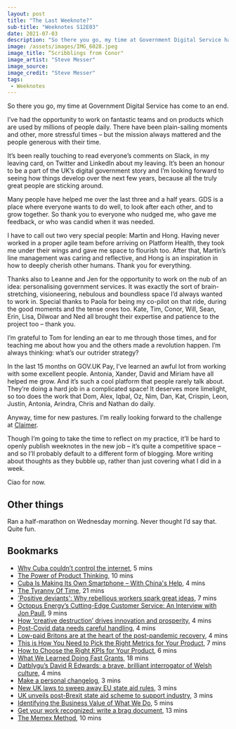 ```yaml
---
layout: post
title: "The Last Weeknote?"
sub-title: "Weeknotes S12E03"
date: 2021-07-03
description: "So there you go, my time at Government Digital Service has come to an end."
image: /assets/images/IMG_6028.jpeg
image_title: “Scribblings from Conor"
image_artist: "Steve Messer"
image_source:
image_credit: "Steve Messer"
tags:
 - Weeknotes
---
```


So there you go, my time at Government Digital Service has come to an end.

I’ve had the opportunity to work on fantastic teams and on products which are used by millions of people daily. There have been plain-sailing moments and other, more stressful times – but the mission always mattered and the people generous with their time.

It’s been really touching to read everyone’s comments on Slack, in my leaving card, on Twitter and LinkedIn about my leaving. It’s been an honour to be a part of the UK’s digital government story and I’m looking forward to seeing how things develop over the next few years, because all the truly great people are sticking around.

Many people have helped me over the last three and a half years. GDS is a place where everyone wants to do well, to look after each other, and to grow together. So thank you to everyone who nudged me, who gave me feedback, or who was candid when it was needed.

I have to call out two very special people: Martin and Hong. Having never worked in a proper agile team before arriving on Platform Health, they took me under their wings and gave me space to flourish too. After that, Martin’s line management was caring and reflective, and Hong is an inspiration in how to deeply cherish other humans. Thank you for everything.

Thanks also to Leanne and Jen for the opportunity to work on the nub of an idea: personalising government services. It was exactly the sort of brain-stretching, visioneering, nebulous and boundless space I’d always wanted to work in. Special thanks to Paola for being my co-pilot on that ride, during the good moments and the tense ones too. Kate, Tim, Conor, Will, Sean, Erin, Lisa, Dilwoar and Ned all brought their expertise and patience to the project too – thank you.

I’m grateful to Tom for lending an ear to me through those times, and for teaching me about how you and the others made a revolution happen. I’m always thinking: what’s our outrider strategy?

In the last 15 months on GOV.UK Pay, I’ve learned an awful lot from working with some excellent people. Antonia, Xander, David and Miriam have all helped me grow. And it’s such a cool platform that people rarely talk about. They’re doing a hard job in a complicated space! It deserves more limelight, so too does the work that Dom, Alex, Iqbal, Oz, Nim, Dan, Kat, Crispin, Leon, Justin, Antonia, Arindra, Chris and Nathan do daily.

Anyway, time for new pastures. I’m really looking forward to the challenge at [Claimer](https://app.claimer.com/signup/intro?ref=54hqy1ju).

Though I’m going to take the time to reflect on my practice, it’ll be hard to openly publish weeknotes in the new job – it’s quite a competitive space – and so I’ll probably default to a different form of blogging. More writing about thoughts as they bubble up, rather than just covering what I did in a week.

Ciao for now.

## Other things

Ran a half-marathon on Wednesday morning. Never thought I’d say that. Quite fun.

## Bookmarks

- [Why Cuba couldn’t control the internet](https://restofworld.org/2021/yoani-sanchez-cuba-internet/), 5 mins
- [The Power of Product Thinking](https://future.a16z.com/product-thinking/), 10 mins
- [Cuba Is Making Its Own Smartphone – With China's Help](https://www.vice.com/en/article/y3d37v/cuba-is-making-its-own-smartphone-with-chinas-help), 4 mins
- [The Tyranny Of Time](https://www.noemamag.com/the-tyranny-of-time), 21 mins
- ['Positive deviants': Why rebellious workers spark great ideas](https://www.bbc.com/worklife/article/20210528-positive-deviants-why-rebellious-workers-spark-gr-ideas), 7 mins
- [Octopus Energy’s Cutting-Edge Customer Service: An Interview with Jon Paull](https://www.bcg.com/en-gb/publications/2020/interview-with-octopus-energy-jon-paull-on-cutting-edge-customer-service), 9 mins
- [How ‘creative destruction’ drives innovation and prosperity](https://on.ft.com/2ThzGqB), 4 mins
- [Post-Covid data needs careful handling](https://on.ft.com/2TrepL0), 4 mins
- [Low-paid Britons are at the heart of the post-pandemic recovery](https://www.economist.com/britain/2021/06/12/low-paid-britons-are-at-the-heart-of-the-post-pandemic-recovery), 4 mins
- [This is How You Need to Pick the Right Metrics for Your Product](https://productcoalition.com/this-is-how-you-need-to-pick-the-right-metrics-for-your-product-cd817474a578), 7 mins
- [How to Choose the Right KPIs for Your Product](https://romanpichler.medium.com/how-to-choose-the-right-kpis-for-your-product-bde720b28527), 6 mins
- [What We Learned Doing Fast Grants](https://future.a16z.com/what-we-learned-doing-fast-grants/), 18 mins
- [Datblygu’s David R Edwards: a brave, brilliant interrogator of Welsh culture](https://www.theguardian.com/music/2021/jun/24/datblygus-david-r-edwards-a-brave-brilliant-interrogator-of-welsh-culture), 4 mins
- [Make a personal changelog](https://brianlovin.com/writing/make-a-personal-changelog), 3 mins
- [New UK laws to sweep away EU state aid rules](https://www.bbc.com/news/business-57656812), 3 mins
- [UK unveils post-Brexit state aid scheme to support industry](https://www.ft.com/content/4206d16f-772f-4257-bdca-ca19ca049402), 3 mins
- [Identifying the Business Value of What We Do](https://articles.uie.com/business_value/), 5 mins
- [Get your work recognized: write a brag document](https://jvns.ca/blog/brag-documents/), 13 mins
- [The Memex Method](https://doctorow.medium.com/the-memex-method-238c71f2fb46), 10 mins
